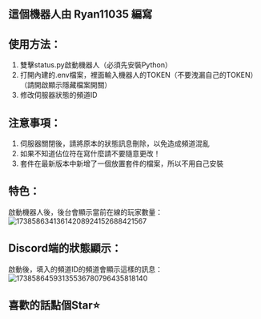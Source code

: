 ## 這個機器人由 Ryan11035 編寫

## 使用方法：
1. 雙擊status.py啟動機器人（必須先安裝Python）
2. 打開內建的.env檔案，裡面輸入機器人的TOKEN（不要洩漏自己的TOKEN）（請開啟顯示隱藏檔案開關）
3. 修改伺服器狀態的頻道ID

## 注意事項：
1. 伺服器關閉後，請將原本的狀態訊息刪除，以免造成頻道混亂
2. 如果不知道佔位符在寫什麼請不要隨意更改！
3. 套件在最新版本中新增了一個放置套件的檔案，所以不用自己安裝

## 特色：
啟動機器人後，後台會顯示當前在線的玩家數量：
![17385863413614208924152688421567](https://github.com/user-attachments/assets/efb85554-5074-44e5-b095-e692aea60eb7)

## Discord端的狀態顯示：
啟動後，填入的頻道ID的頻道會顯示這樣的訊息：
![17385864593135536780796435818140](https://github.com/user-attachments/assets/eaec01ab-6a15-4e94-9371-0a1f22a38cae)

## 喜歡的話點個Star⭐
